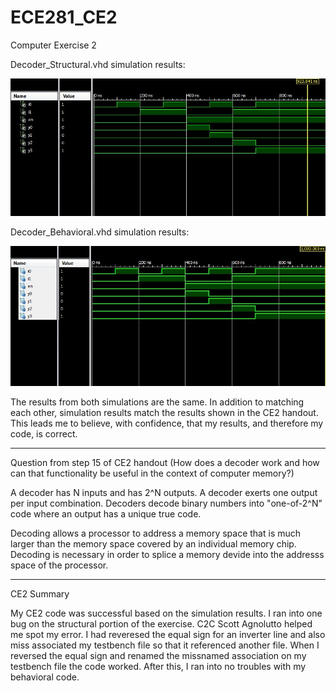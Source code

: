 ECE281_CE2
==========

Computer Exercise 2

Decoder_Structural.vhd simulation results:

![ScreenShot](https://github.com/John-Rios/ECE281_CE2/blob/master/Decoder_Structural.JPG)

Decoder_Behavioral.vhd simulation results:

![ScreenShot](https://github.com/John-Rios/ECE281_CE2/blob/master/Decoder_Behavioral.JPG)

The results from both simulations are the same. In addition to matching each other, simulation results 
match the results shown in the CE2 handout. This leads me to believe, with confidence, that my results, 
and therefore my code, is correct. 

_______________________________________________________________________________________________________

Question from step 15 of CE2 handout
(How does a decoder work and how can that functionality be useful in the context of computer memory?)

A decoder has N inputs and has 2^N outputs. A decoder exerts one output per input combination. Decoders 
decode binary numbers into "one-of-2^N" code where an output has a unique true code.

Decoding allows a processor to address a memory space that is much larger than the memory space covered 
by an individual memory chip. Decoding is necessary in order to splice a memory devide into the addresss 
space of the processor. 

________________________________________________________________________________________________________

CE2 Summary

My CE2 code was successful based on the simulation results. I ran into one bug on the structural portion
of the exercise. C2C Scott Agnolutto helped me spot my error. I had reveresed the equal sign for an inverter
line and also miss associated my testbench file so that it referenced another file. When I reversed the equal
sign and renamed the missnamed association on my testbench file the code worked. After this, I ran into no 
troubles with my behavioral code. 
